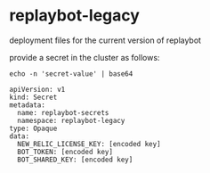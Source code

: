 # replaybot-legacy
deployment files for the current version of replaybot

provide a secret in the cluster as follows:

`echo -n 'secret-value' | base64`

```
apiVersion: v1
kind: Secret
metadata:
  name: replaybot-secrets
  namespace: replaybot-legacy
type: Opaque
data:
  NEW_RELIC_LICENSE_KEY: [encoded key]
  BOT_TOKEN: [encoded key]
  BOT_SHARED_KEY: [encoded key]
```
